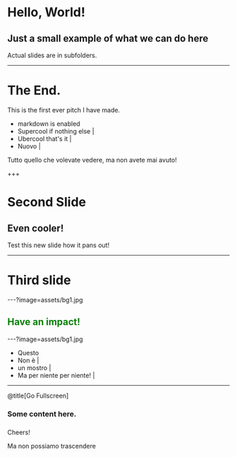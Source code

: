  # Hello, World!
 
 ## Just a small example of what we can do here

Actual slides are in subfolders.

---

 # The End.

This is the first ever pitch I have made.

- markdown is enabled
- Supercool if nothing else |
- Ubercool that's it |
- Nuovo |

Tutto quello che volevate vedere, ma non avete mai avuto!

+++

# Second Slide
## Even cooler!

Test this new slide how it pans out!

---

# Third  slide

---?image=assets/bg1.jpg

## <span style="color:green; font-weight:bold"> Have an impact! </span>

---?image=assets/bg1.jpg

- Questo
- Non è |
- un mostro |
- Ma per niente per niente! |

---
@title[Go Fullscreen]

<div class="title" >
<h3>
Some content here.

<h3>
</div>

Cheers!


Ma non possiamo trascendere
